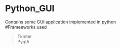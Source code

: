 # Python_GUI
Contains some GUI application implemented in python<br/>
#Frameeworks used
> Tkinter <br/>
> Pyqt5
